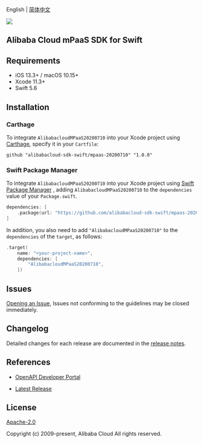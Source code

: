 English | [简体中文](README-CN.md)

![](https://aliyunsdk-pages.alicdn.com/icons/AlibabaCloud.svg)

## Alibaba Cloud mPaaS SDK for Swift

## Requirements

- iOS 13.3+ / macOS 10.15+
- Xcode 11.3+
- Swift 5.6

## Installation

### Carthage

To integrate `AlibabacloudMPaaS20200710` into your Xcode project using [Carthage](https://github.com/Carthage/Carthage), specify it in your `Cartfile`:

```ogdl
github "alibabacloud-sdk-swift/mpaas-20200710" "1.0.0"
```

### Swift Package Manager

To integrate `AlibabacloudMPaaS20200710` into your Xcode project using [Swift Package Manager](https://swift.org/package-manager/) , adding `AlibabacloudMPaaS20200710` to the `dependencies` value of your `Package.swift`.

```swift
dependencies: [
    .package(url: "https://github.com/alibabacloud-sdk-swift/mpaas-20200710.git", from: "1.0.0")
]
```

In addition, you also need to add `"AlibabacloudMPaaS20200710"` to the `dependencies` of the `target`, as follows:

```swift
.target(
    name: "<your-project-name>",
    dependencies: [
        "AlibabacloudMPaaS20200710",
    ])
```

## Issues

[Opening an Issue](https://github.com/alibabacloud-sdk-swift/mpaas-20200710/issues/new), Issues not conforming to the guidelines may be closed immediately.

## Changelog

Detailed changes for each release are documented in the [release notes](./ChangeLog.txt).

## References

* [OpenAPI Developer Portal](https://next.api.alibabacloud.com/home)
- [Latest Release](https://github.com/alibabacloud-sdk-swift/mpaas-20200710)

## License

[Apache-2.0](http://www.apache.org/licenses/LICENSE-2.0)

Copyright (c) 2009-present, Alibaba Cloud All rights reserved.
